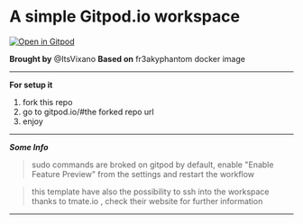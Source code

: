 # A simple Gitpod.io workspace

[![Open in Gitpod](https://gitpod.io/button/open-in-gitpod.svg)](https://gitpod.io/#https://github.com/ItsVixano/test-gitpod)

**Brought by** @ItsVixano
**Based on** fr3akyphantom docker image

---------------------------

**For setup it**

1. fork this repo
2. go to gitpod.io/#the forked repo url
3. enjoy 

---------------------------

***Some Info***

> sudo commands are broked on gitpod by default, enable "Enable Feature Preview" from the settings and restart the workflow

> this template have also the possibility to ssh into the workspace thanks to tmate.io , check their website for further information

---------------------------
